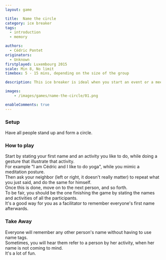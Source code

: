 ```yaml
---
layout: game

title:  Name the circle
category: ice breaker
tags:
  - introduction
  - memory

authors: 
  - Cédric Pontet
originators: 
  - Unknown
firstplayed: Luxembourg 2015
scale: Min 8, No limit
timebox: 5 - 15 mins, depending on the size of the group

description: This ice breaker is ideal when you start an event or a meeting and people don't really know one another. It is very useful to learn all the names of the participants.

images:
    - /images/games/name-the-circle/01.png

enableComments: true
---
```


### Setup
Have all people stand up and form a circle.

### How to play

Start by stating your first name and an activity you like to do, while doing a gesture that illustrate that activity.  
For example "I am Cédric and I like to do yoga", while you mimic a meditation posture.  
Then ask your neighbor (left or right, it doesn't really matter) to repeat what you just said, and do the same for himself.  
Once this is done, move on to the next person, and so forth.  
To be fair, you should be the one finishing the game by stating the names and activities of all the participants.  
It's a good way for you as a facilitator to remember everyone's first name afterwards.  


### Take Away

Everyone will remember any other person's name without having to use name tags.  
Sometimes, you will hear them refer to a person by her activity, when her name is not coming to mind.  
It's a lot of fun.  